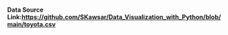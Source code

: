 ####  Data Source Link:https://github.com/SKawsar/Data_Visualization_with_Python/blob/main/toyota.csv
